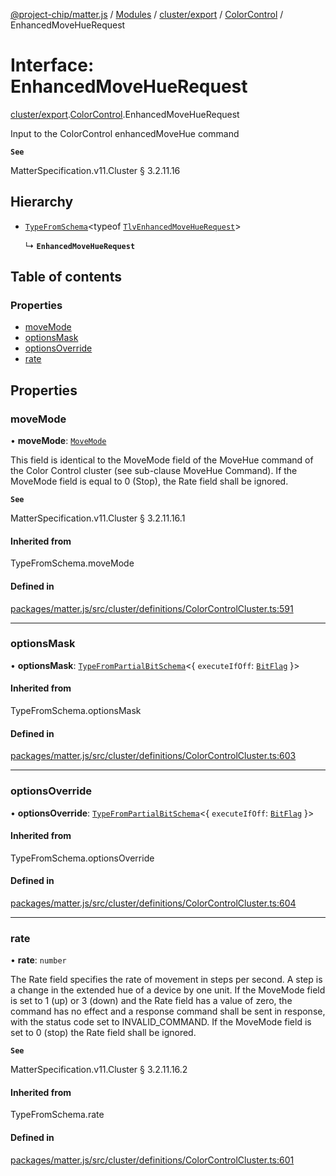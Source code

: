 [@project-chip/matter.js](../README.md) / [Modules](../modules.md) / [cluster/export](../modules/cluster_export.md) / [ColorControl](../modules/cluster_export.ColorControl.md) / EnhancedMoveHueRequest

# Interface: EnhancedMoveHueRequest

[cluster/export](../modules/cluster_export.md).[ColorControl](../modules/cluster_export.ColorControl.md).EnhancedMoveHueRequest

Input to the ColorControl enhancedMoveHue command

**`See`**

MatterSpecification.v11.Cluster § 3.2.11.16

## Hierarchy

- [`TypeFromSchema`](../modules/tlv_export.md#typefromschema)\<typeof [`TlvEnhancedMoveHueRequest`](../modules/cluster_export.ColorControl.md#tlvenhancedmovehuerequest)\>

  ↳ **`EnhancedMoveHueRequest`**

## Table of contents

### Properties

- [moveMode](cluster_export.ColorControl.EnhancedMoveHueRequest.md#movemode)
- [optionsMask](cluster_export.ColorControl.EnhancedMoveHueRequest.md#optionsmask)
- [optionsOverride](cluster_export.ColorControl.EnhancedMoveHueRequest.md#optionsoverride)
- [rate](cluster_export.ColorControl.EnhancedMoveHueRequest.md#rate)

## Properties

### moveMode

• **moveMode**: [`MoveMode`](../enums/cluster_export.ColorControl.MoveMode.md)

This field is identical to the MoveMode field of the MoveHue command of the Color Control cluster (see
sub-clause MoveHue Command). If the MoveMode field is equal to 0 (Stop), the Rate field shall be ignored.

**`See`**

MatterSpecification.v11.Cluster § 3.2.11.16.1

#### Inherited from

TypeFromSchema.moveMode

#### Defined in

[packages/matter.js/src/cluster/definitions/ColorControlCluster.ts:591](https://github.com/project-chip/matter.js/blob/c0d55745d5279e16fdfaa7d2c564daa31e19c627/packages/matter.js/src/cluster/definitions/ColorControlCluster.ts#L591)

___

### optionsMask

• **optionsMask**: [`TypeFromPartialBitSchema`](../modules/schema_export.md#typefrompartialbitschema)\<\{ `executeIfOff`: [`BitFlag`](../modules/schema_export.md#bitflag)  }\>

#### Inherited from

TypeFromSchema.optionsMask

#### Defined in

[packages/matter.js/src/cluster/definitions/ColorControlCluster.ts:603](https://github.com/project-chip/matter.js/blob/c0d55745d5279e16fdfaa7d2c564daa31e19c627/packages/matter.js/src/cluster/definitions/ColorControlCluster.ts#L603)

___

### optionsOverride

• **optionsOverride**: [`TypeFromPartialBitSchema`](../modules/schema_export.md#typefrompartialbitschema)\<\{ `executeIfOff`: [`BitFlag`](../modules/schema_export.md#bitflag)  }\>

#### Inherited from

TypeFromSchema.optionsOverride

#### Defined in

[packages/matter.js/src/cluster/definitions/ColorControlCluster.ts:604](https://github.com/project-chip/matter.js/blob/c0d55745d5279e16fdfaa7d2c564daa31e19c627/packages/matter.js/src/cluster/definitions/ColorControlCluster.ts#L604)

___

### rate

• **rate**: `number`

The Rate field specifies the rate of movement in steps per second. A step is a change in the extended hue of
a device by one unit. If the MoveMode field is set to 1 (up) or 3 (down) and the Rate field has a value of
zero, the command has no effect and a response command shall be sent in response, with the status code set
to INVALID_COMMAND. If the MoveMode field is set to 0 (stop) the Rate field shall be ignored.

**`See`**

MatterSpecification.v11.Cluster § 3.2.11.16.2

#### Inherited from

TypeFromSchema.rate

#### Defined in

[packages/matter.js/src/cluster/definitions/ColorControlCluster.ts:601](https://github.com/project-chip/matter.js/blob/c0d55745d5279e16fdfaa7d2c564daa31e19c627/packages/matter.js/src/cluster/definitions/ColorControlCluster.ts#L601)
